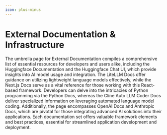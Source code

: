 ```yaml
---
icon: plus-minus
---
```


# External Documentation & Infrastructure

The umbrella page for External Documentation compiles a comprehensive list of essential resources for developers and users alike, including the Huggingface Documentation and the Huggingface Chat UI, which provide insights into AI model usage and integration. The LiteLLM Docs offer guidance on utilizing lightweight language models effectively, while the Next.js Docs serve as a vital reference for those working with this React-based framework. Developers can delve into the intricacies of Python programming via the Python Docs, whereas the Cline Auto LLM Coder Docs deliver specialized information on leveraging automated language model coding. Additionally, the page encompasses OpenAI Docs and Anthropic Docs, which are pivotal for those integrating advanced AI solutions into their applications. Each documentation set offers valuable framework elements and best practices, essential for streamlined application development and deployment.
